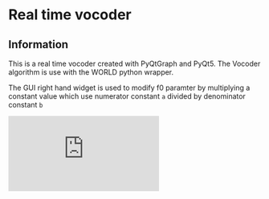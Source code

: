 # Real time vocoder

## Information

This is a real time vocoder created with PyQtGraph and PyQt5.
The Vocoder algorithm is use with the WORLD python wrapper.

The GUI right hand widget is used to modify f0 paramter by multiplying a constant value which use numerator constant `a` divided by denominator constant `b` 

![constant equation](http://latex.codecogs.com/gif.latex?%5Cfrac%7Ba%7D%7Bb%7D)


